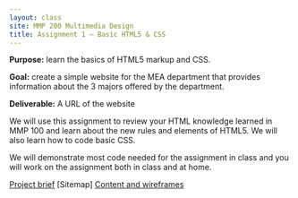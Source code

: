 ```yaml
---
layout: class
site: MMP 200 Multimedia Design
title: Assignment 1 – Basic HTML5 & CSS
---
```



**Purpose:** learn the basics of HTML5 markup and CSS.

**Goal:** create a simple website for the MEA department that provides information about the 3 majors offered by the department.

**Deliverable:** A URL of the website

We will use this assignment to review your HTML knowledge learned in MMP 100 and learn about the new rules and elements of HTML5. We will also learn how to code basic CSS.

We will demonstrate most code needed for the assignment in class and you will work on the assignment both in class and at home.

[Project brief](as1-brief.md)
[Sitemap]
[Content and wireframes](wireframes-as1-mea.pdf)
